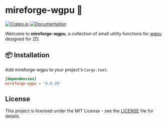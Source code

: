 # mireforge-wgpu 🐊

[![Crates.io](https://img.shields.io/crates/v/mireforge-wgpu)](https://crates.io/crates/mireforge-wgpu)
[![Documentation](https://docs.rs/mireforge-wgpu/badge.svg)](https://docs.rs/mireforge-wgpu)

Welcome to **mireforge-wgpu**, a collection of small utility functions for [wgpu](https://github.com/gfx-rs/wgpu) designed for 2D.

## 📦 Installation

Add mireforge-wgpu to your project's `Cargo.toml`:

```toml
[dependencies]
mireforge-wgpu = "0.0.20"
```

## License

This project is licensed under the MIT License - see the [LICENSE](LICENSE) file for details.